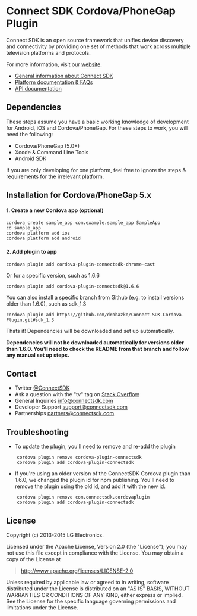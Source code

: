 # Connect SDK Cordova/PhoneGap Plugin

Connect SDK is an open source framework that unifies device discovery and connectivity by providing one set of methods that work across multiple television platforms and protocols.

For more information, visit our [website](http://www.connectsdk.com/).

* [General information about Connect SDK](http://www.connectsdk.com/discover/)
* [Platform documentation & FAQs](http://www.connectsdk.com/docs/cordova/)
* [API documentation](http://www.connectsdk.com/apis/cordova/)

## Dependencies

These steps assume you have a basic working knowledge of development for Android, iOS and Cordova/PhoneGap. For these steps to work, you will need the following:

- Cordova/PhoneGap (5.0+)
- Xcode & Command Line Tools
- Android SDK

If you are only developing for one platform, feel free to ignore the steps & requirements for the irrelevant platform.

## Installation for Cordova/PhoneGap 5.x

#### 1. Create a new Cordova app (optional)

    cordova create sample_app com.example.sample_app SampleApp
    cd sample_app
    cordova platform add ios
    cordova platform add android

#### 2. Add plugin to app

    cordova plugin add cordova-plugin-connectsdk-chrome-cast

Or for a specific version, such as 1.6.6

    cordova plugin add cordova-plugin-connectsdk@1.6.6
    
You can also install a specific branch from Github (e.g. to install versions older than 1.6.0), such as sdk_1.3

    cordova plugin add https://github.com/drobazko/Connect-SDK-Cordova-Plugin.git#sdk_1.3
    
Thats it! Dependencies will be downloaded and set up automatically.

**Dependencies will not be downloaded automatically for versions older than 1.6.0. You'll need to check the README from that branch and follow any manual set up steps.**

## Contact
* Twitter [@ConnectSDK](https://www.twitter.com/ConnectSDK)
* Ask a question with the "tv" tag on [Stack Overflow](http://stackoverflow.com/tags/tv)
* General Inquiries info@connectsdk.com
* Developer Support support@connectsdk.com
* Partnerships partners@connectsdk.com

## Troubleshooting

* To update the plugin, you'll need to remove and re-add the plugin

```
    cordova plugin remove cordova-plugin-connectsdk
    cordova plugin add cordova-plugin-connectsdk
```

* If you're using an older version of the ConnectSDK Cordova plugin than 1.6.0, we changed the plugin id for npm publishing. You'll need to remove the plugin using the old id, and add it with the new id.

```
    cordova plugin remove com.connectsdk.cordovaplugin
    cordova plugin add cordova-plugin-connectsdk
```

## License

Copyright (c) 2013-2015 LG Electronics.

Licensed under the Apache License, Version 2.0 (the "License");
you may not use this file except in compliance with the License.
You may obtain a copy of the License at

> http://www.apache.org/licenses/LICENSE-2.0

Unless required by applicable law or agreed to in writing, software
distributed under the License is distributed on an "AS IS" BASIS,
WITHOUT WARRANTIES OR CONDITIONS OF ANY KIND, either express or implied.
See the License for the specific language governing permissions and
limitations under the License.
